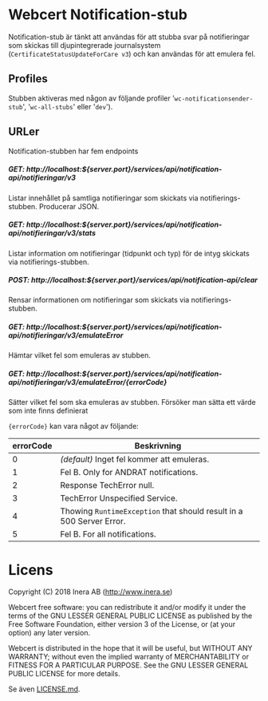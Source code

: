 # Webcert Notification-stub

Notification-stub är tänkt att användas för att stubba svar på notifieringar som skickas till djupintegrerade
journalsystem (```CertificateStatusUpdateForCare v3```) och kan användas för att emulera fel.

## Profiles
Stubben aktiveras med någon av följande profiler '```wc-notificationsender-stub```', '```wc-all-stubs```' eller '```dev```').
 
## URLer

Notification-stubben har fem endpoints
    
##### GET: http://localhost:${server.port}/services/api/notification-api/notifieringar/v3

Listar innehållet på samtliga notifieringar som skickats via notifierings-stubben.
Producerar JSON.

##### GET: http://localhost:${server.port}/services/api/notification-api/notifieringar/v3/stats

Listar information om notifieringar (tidpunkt och typ) för de intyg skickats via notifierings-stubben.

##### POST: http://localhost:${server.port}/services/api/notification-api/clear

Rensar informationen om notifieringar som skickats via notifierings-stubben. 

##### GET: http://localhost:${server.port}/services/api/notification-api/notifieringar/v3/emulateError

Hämtar vilket fel som emuleras av stubben. 

##### GET: http://localhost:${server.port}/services/api/notification-api/notifieringar/v3/emulateError/{errorCode}
    
Sätter vilket fel som ska emuleras av stubben. Försöker man sätta ett värde som inte finns definierat  

```{errorCode}``` kan vara något av följande:

| errorCode | Beskrivning |
| --- | --- |
| 0 | _(default)_ Inget fel kommer att emuleras. |
| 1 | Fel B. Only for ANDRAT notifications. |
| 2 | Response TechError null. |
| 3 | TechError Unspecified Service. |
| 4 | Thowing ```RuntimeException``` that should result in a 500 Server Error. |
| 5 | Fel B. For all notifications. |
    
# Licens

Copyright (C) 2018 Inera AB (http://www.inera.se)

Webcert free software: you can redistribute it and/or modify it under the terms of the GNU LESSER GENERAL PUBLIC LICENSE as published by the Free Software Foundation, either version 3 of the License, or (at your option) any later version.

Webcert is distributed in the hope that it will be useful, but WITHOUT ANY WARRANTY; without even the implied warranty of MERCHANTABILITY or FITNESS FOR A PARTICULAR PURPOSE.  See the GNU LESSER GENERAL PUBLIC LICENSE for more details.

Se även [LICENSE.md](https://github.com/sklintyg/common/blob/master/LICENSE.md).